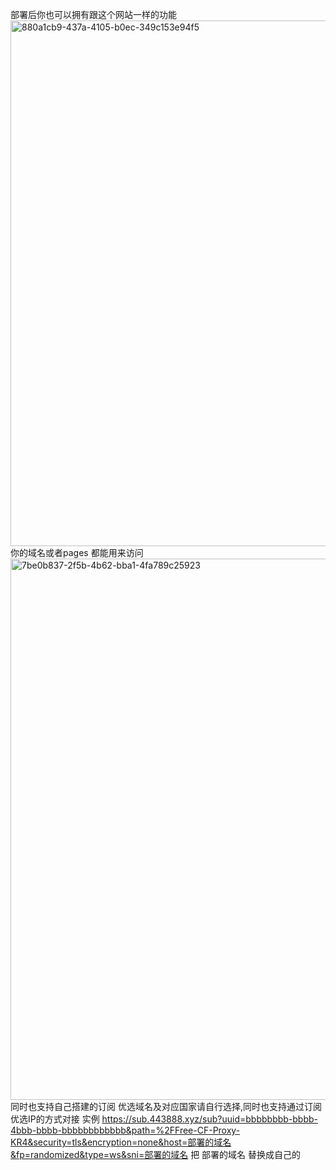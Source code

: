 部署后你也可以拥有跟这个网站一样的功能<img width="1265" height="841" alt="880a1cb9-437a-4105-b0ec-349c153e94f5" src="https://github.com/user-attachments/assets/1fc0f5b2-b5be-4f27-8dab-9e3cbf76126e" />
你的域名或者pages 都能用来访问
<img width="1300" height="866" alt="7be0b837-2f5b-4b62-bba1-4fa789c25923" src="https://github.com/user-attachments/assets/1bf97f69-7185-4dfc-ad81-5ef212644136" />
同时也支持自己搭建的订阅 优选域名及对应国家请自行选择,同时也支持通过订阅优选IP的方式对接
实例
https://sub.443888.xyz/sub?uuid=bbbbbbbb-bbbb-4bbb-bbbb-bbbbbbbbbbbb&path=%2FFree-CF-Proxy-KR4&security=tls&encryption=none&host=部署的域名&fp=randomized&type=ws&sni=部署的域名   把 部署的域名 替换成自己的


